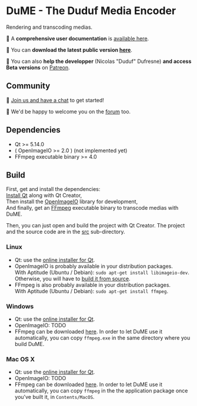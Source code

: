 # DuME - The Duduf Media Encoder
Rendering and transcoding medias.

📖 A **comprehensive user documentation** is [available here](https://dume-docs.rainboxlab.org).

🎥 You can **download the latest public version [here](https://rainboxlab.org/tools/dume/)**.

📣 You can also **help the developper** (Nicolas "Duduf" Dufresne) **and access Beta versions** on [Patreon](https://patreon.com/duduf).

## Community

🚀 [Join us and have a chat](http://chat.rainboxlab.org) to get started!

🤗 We'd be happy to welcome you on the [forum](https://forum.rainboxlab.org) too.

## Dependencies

- Qt >= 5.14.0
- ( OpenImageIO >= 2.0 ) (not implemented yet)
- FFmpeg executable binary >= 4.0

## Build

First, get and install the dependencies:  
[Install Qt](https://www.qt.io/download-open-source) along with Qt Creator,  
Then install the [OpenImageIO](https://github.com/OpenImageIO/oiio) library for development,  
And finally, get an [FFmpeg](http://ffmpeg.org) executable binary to transcode medias with DuME.

Then, you can just open and build the project with Qt Creator. The project and the source code are in the [src](https://github.com/Rainbox-dev/DuME/tree/master/src) sub-directory.

### Linux

- Qt: use the [online installer for Qt](https://www.qt.io/download-open-source).
- OpenImageIO is probably available in your distribution packages.  
With Aptitude (Ubuntu / Debian): `sudo apt-get install libimageio-dev`.  
Otherwise, you will have to [build it from source](https://github.com/OpenImageIO/oiio/blob/master/INSTALL.md).
- FFmpeg is also probably available in your distribution packages.  
With Aptitude (Ubuntu / Debian): `sudo apt-get install ffmpeg`.

### Windows

- Qt: use the [online installer for Qt](https://www.qt.io/download-open-source).
- OpenImageIO: TODO
- FFmpeg can be downloaded [here](https://ffmpeg.zeranoe.com/builds/). In order to let DuME use it automatically, you can copy `ffmpeg.exe` in the same directory where you build DuME.

### Mac OS X

- Qt: use the [online installer for Qt](https://www.qt.io/download-open-source).
- OpenImageIO: TODO
- FFmpeg can be downloaded [here](https://evermeet.cx/ffmpeg/). In order to let DuME use it automatically, you can copy `ffmpeg` in the the application package once you've built it, in `Contents/MacOS`.
